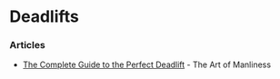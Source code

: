 # Deadlifts

### Articles

* [The Complete Guide to the Perfect Deadlift](https://www.artofmanliness.com/articles/how-to-deadlift/) - The Art of Manliness

